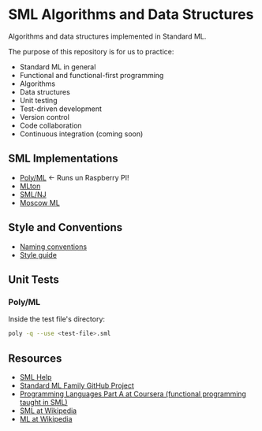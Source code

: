 # SML Algorithms and Data Structures

Algorithms and data structures implemented in Standard ML.

The purpose of this repository is for us to practice:

- Standard ML in general
- Functional and functional-first programming
- Algorithms
- Data structures
- Unit testing
- Test-driven development
- Version control
- Code collaboration
- Continuous integration (coming soon)

## SML Implementations

- [Poly/ML][30] <- Runs un Raspberry PI!
- [MLton][31]
- [SML/NJ][32]
- [Moscow ML][33]

## Style and Conventions

- [Naming conventions][50]
- [Style guide][51]

## Unit Tests

### Poly/ML

Inside the test file's directory:

```bash
poly -q --use <test-file>.sml
```

## Resources

- [SML Help][104]
- [Standard ML Family GitHub Project][100]
- [Programming Languages Part A at Coursera (functional programming taught in SML)][101]
- [SML at Wikipedia][102]
- [ML at Wikipedia][103]

[30]: http://mlton.org/
[31]: https://www.polyml.org/
[32]: https://www.smlnj.org/
[33]: https://mosml.org/

[50]: https://thebreakfastpost.com/2016/06/11/naming-conventions-in-standard-ml/
[51]: https://www.cs.cornell.edu/courses/cs312/2008sp/handouts/style.htm

[100]: https://smlfamily.github.io/
[101]: https://www.coursera.org/learn/programming-languages
[102]: https://en.wikipedia.org/wiki/SML
[103]: https://en.wikipedia.org/wiki/ML_(programming_language)
[104]: https://smlhelp.github.io
